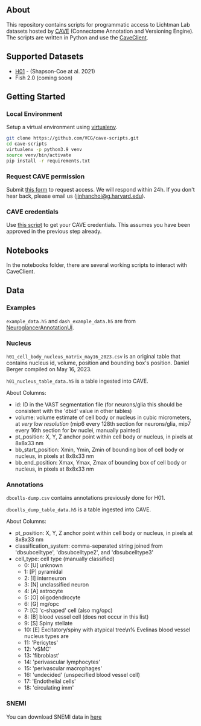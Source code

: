 ## About

This repository contains scripts for programmatic access to Lichtman Lab datasets hosted by [CAVE](https://www.ncbi.nlm.nih.gov/pmc/articles/PMC10402030/) (Connectome Annotation and Versioning Engine). The scripts are written in Python and use the [CaveClient](https://caveclient.readthedocs.io/en/latest/?badge=latest). 

## Supported Datasets

* [H01](https://h01-release.storage.googleapis.com/proofreading.html) - (Shapson-Coe at al. 2021)
* Fish 2.0 (coming soon)

## Getting Started

### Local Environment

Setup a virtual environment using [virtualenv](https://virtualenv.pypa.io/en/latest/).

```bash
git clone https://github.com/VCG/cave-scripts.git
cd cave-scripts
virtualenv -p python3.9 venv
source venv/bin/activate
pip install -r requirements.txt
```

### Request CAVE permission

Submit [this form](https://forms.gle/tpbndoL1J6xB47KQ9) to request access. We will respond within 24h. If you don't hear back, please email us (jinhanchoi@g.harvard.edu).

### CAVE credentials

Use [this script](https://github.com/VCG/cave-scripts/blob/master/notebooks/CAVEsetup.ipynb) to get your CAVE credentials. This assumes you have been approved in the previous step already.

## Notebooks

In the notebooks folder, there are several working scripts to interact with CaveClient.

## Data

### Examples

`example_data.h5` and `dash_example_data.h5` are from [NeuroglancerAnnotationUI](https://github.com/seung-lab/NeuroglancerAnnotationUI/tree/master/examples).

### Nucleus

`h01_cell_body_nucleus_matrix_may16_2023.csv` is an original table that contains nucleus id, volume, position and bounding box's position. Daniel Berger compiled on May 16, 2023.

`h01_nucleus_table_data.h5` is a table ingested into CAVE.

About Columns:

* id: ID in the VAST segmentation file (for neurons/glia this should be consistent with the 'dbid' value in other tables)
* volume: volume estimate of cell body or nucleus in cubic micrometers, at _very low resolution_ (mip6 every 128th section for neurons/glia, mip7 every 16th section for bv nuclei, manually painted)
* pt_position: X, Y, Z anchor point within cell body or nucleus, in pixels at 8x8x33 nm
* bb_start_position: Xmin, Ymin, Zmin of bounding box of cell body or nucleus, in pixels at 8x8x33 nm
* bb_end_position: Xmax, Ymax, Zmax of bounding box of cell body or nucleus, in pixels at 8x8x33 nm

### Annotations

`dbcells-dump.csv` contains annotations previously done for H01.

`dbcells_dump_table_data.h5` is a table ingested into CAVE.

About Columns:

* pt_position: X, Y, Z anchor point within cell body or nucleus, in pixels at 8x8x33 nm
* classification_system: comma-seperated string joined from 'dbsubcelltype', 'dbsubcelltype2', and 'dbsubcelltype3'
* cell_type: cell type (manually classified)
  + 0: [U] unknown
  + 1: [P] pyramidal
  + 2: [I] interneuron
  + 3: [N] unclassified neuron
  + 4: [A] astrocyte
  + 5: [O] oligodendrocyte
  + 6: [G] mg/opc
  + 7: [C] 'c-shaped' cell (also mg/opc)
  + 8: [B] blood vessel cell (does not occur in this list)
  + 9: [S] Spiny stellate
  + 10: [E] Excitatory/spiny with atypical tree\n% Evelinas blood vessel nucleus types are
  + 11: 'Pericytes'
  + 12: 'vSMC'
  + 13: 'fibroblast'
  + 14: 'perivascular lymphocytes'
  + 15: 'perivascular macrophages'
  + 16: 'undecided' (unspecified blood vessel cell)
  + 17: 'Endothelial cells'
  + 18: 'circulating imm'

### SNEMI

You can download SNEMI data in [here](http://rhoana.rc.fas.harvard.edu/dataset/snemi.zip)
